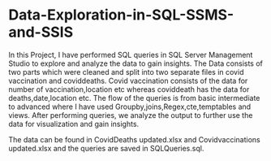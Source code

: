 # Data-Exploration-in-SQL-SSMS-and-SSIS
In this Project, I have performed SQL queries in SQL Server Management Studio to explore and analyze the data to gain insights.
The Data consists of two parts which were cleaned and split into two separate files in covid vaccination and coviddeaths.
Covid vaccination consists of the data for number of vaccination,location etc whereas coviddeath has the data for deaths,date,location etc.
The flow of the queries is from basic intermediate to advanced where I have used Groupby,joins,Regex,cte,temptables and views. After performing queries, we analyze the output to further 
use the data for visualization and gain insights.

The data can be found in CovidDeaths updated.xlsx and Covidvaccinations updated.xlsx and the queries are saved in SQLQueries.sql.

